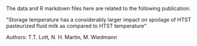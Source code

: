 The data and R markdown files here are related to the following publication:

"Storage temperature has a considerably larger impact on spoilage of HTST pasteurized fluid milk as compared to HTST temperature" 

Authors: T.T. Lott, N. H. Martin, M. Wiedmann
